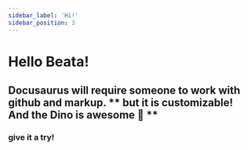 ```yaml
---
sidebar_label: 'Hi!'
sidebar_position: 3
---
```


# Hello Beata! 

## Docusaurus will require someone to work with github and markup. ** but it is customizable! And the Dino is awesome 🦖 **

### give it a try! 

